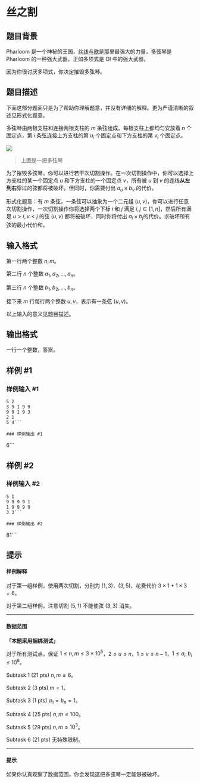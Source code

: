 # 丝之割

## 题目背景

Pharloom 是一个神秘的王国，[丝线与歌](https://www.bilibili.com/video/av43623335)是那里最强大的力量。多弦琴是 Pharloom 的一种强大武器，正如多项式是 OI 中的强大武器。

因为你很讨厌多项式，你决定摧毁多弦琴。

## 题目描述

下面这部分题面只是为了帮助你理解题意，并没有详细的解释。更为严谨清晰的叙述见形式化题意。

多弦琴由两根支柱和连接两根支柱的 $m$ 条弦组成。每根支柱上都均匀安放着 $n$ 个固定点，第 $i$ 条弦连接上方支柱的第 $u_i$ 个固定点和下方支柱的第 $v_i$ 个固定点。

![](https://cdn.luogu.com.cn/upload/image_hosting/14igq7bn.png)

> 上图是一把多弦琴

为了摧毁多弦琴，你可以进行若干次切割操作。在一次切割操作中，你可以选择上方支柱的某一个固定点 $u$ 和下方支柱的一个固定点 $v$，所有被 $u$ 到 $v$ 的连线**从左到右**穿过的弦都将被破坏。但同时，你需要付出 $a_u \times b_v$ 的代价。

形式化题意：有 $m$ 条弦，一条弦可以抽象为一个二元组 $(u,v)$，你可以进行任意次切割操作，一次切割操作你将选择两个下标 $i$ 和 $j$ 满足 $i,j \in [1,n]$，然后所有满足 $u>i,v<j$ 的弦 $(u,v)$ 都将被破坏，同时你将付出 $a_i \times b_j​$ 的代价。求破坏所有弦的最小代价和。

## 输入格式

第一行两个整数 $n,m$。

第二行 $n$ 个整数 $a_1,a_2,\dots,a_n$。

第三行 $n$ 个整数 $b_1,b_2,\dots,b_n$。

接下来 $m$ 行每行两个整数 $u,v$，表示有一条弦 $(u,v)$。

以上输入的意义见题目描述。

## 输出格式

一行一个整数，答案。

## 样例 #1

### 样例输入 #1
```
5 2
3 9 1 9 9
9 9 1 9 3
2 1
5 4```

### 样例输出 #1

```
6```

## 样例 #2

### 样例输入 #2
```
5 1
9 9 9 9 1
1 9 9 9 9
3 3```

### 样例输出 #2

```
81```

## 提示

#### 样例解释

对于第一组样例，使用两次切割，分别为 $(1,3)$，$(3,5)$，花费代价 $3 \times 1 + 1 \times 3 = 6$。

对于第二组样例，注意切割 $(5,1)$ 不能使弦 $(3,3)$ 消失。

---

#### 数据范围

**「本题采用捆绑测试」**

对于所有测试点，保证 $1 \leq n, m \leq 3\times 10^5$，$2 \leq u \leq n$，$1 \leq v \leq n-1$，$1 \leq a_i,b_i \leq 10^6$。

$\text{Subtask 1 (21 pts)}$ $n,m \leq 6$。

$\text{Subtask 2 (3 pts)}$ $m=1$。

$\text{Subtask 3 (1 pts)}$ $a_1=b_n = 1$。

$\text{Subtask 4 (25 pts)}$ $n,m \leq 100$。

$\text{Subtask 5 (29 pts)}$ $n,m \leq 10^3$。

$\text{Subtask 6 (21 pts)}$ 无特殊限制。

---
#### 提示

如果你认真观察了数据范围，你会发现这把多弦琴一定能够被破坏。
